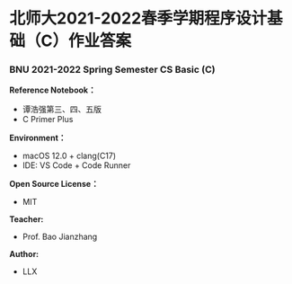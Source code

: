 # 北师大2021-2022春季学期程序设计基础（C）作业答案

### **BNU 2021-2022 Spring Semester CS Basic (C)**

**Reference Notebook：**
-  谭浩强第三、四、五版
-  C Primer Plus

**Environment：**
- macOS 12.0 + clang(C17)
- IDE: VS Code + Code Runner

**Open Source License：** 
- MIT

**Teacher:** 
- Prof. Bao Jianzhang

**Author:** 
- LLX
